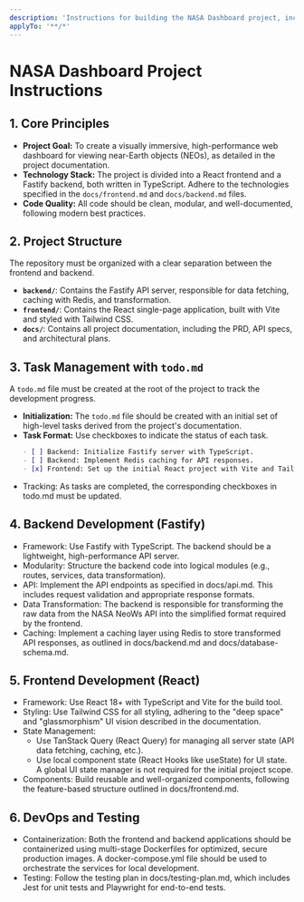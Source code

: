 ```yaml
---
description: 'Instructions for building the NASA Dashboard project, including project structure, backend/frontend guidelines, and task tracking with todo.md.'
applyTo: '**/*'
---
```


# NASA Dashboard Project Instructions

## 1. Core Principles

- **Project Goal:** To create a visually immersive, high-performance web dashboard for viewing near-Earth objects (NEOs), as detailed in the project documentation.
- **Technology Stack:** The project is divided into a React frontend and a Fastify backend, both written in TypeScript. Adhere to the technologies specified in the `docs/frontend.md` and `docs/backend.md` files.
- **Code Quality:** All code should be clean, modular, and well-documented, following modern best practices.

## 2. Project Structure

The repository must be organized with a clear separation between the frontend and backend.

- **`backend/`**: Contains the Fastify API server, responsible for data fetching, caching with Redis, and transformation.
- **`frontend/`**: Contains the React single-page application, built with Vite and styled with Tailwind CSS.
- **`docs/`**: Contains all project documentation, including the PRD, API specs, and architectural plans.

## 3. Task Management with `todo.md`

A `todo.md` file must be created at the root of the project to track the development progress.

- **Initialization:** The `todo.md` file should be created with an initial set of high-level tasks derived from the project's documentation.
- **Task Format:** Use checkboxes to indicate the status of each task.
  ```markdown
  - [ ] Backend: Initialize Fastify server with TypeScript.
  - [ ] Backend: Implement Redis caching for API responses.
  - [x] Frontend: Set up the initial React project with Vite and Tailwind CSS.

 * Tracking: As tasks are completed, the corresponding checkboxes in todo.md must be updated.

## 4. Backend Development (Fastify)

 - Framework: Use Fastify with TypeScript. The backend should be a lightweight, high-performance API server.
 - Modularity: Structure the backend code into logical modules (e.g., routes, services, data transformation).
 - API: Implement the API endpoints as specified in docs/api.md. This includes request validation and appropriate response formats.
 - Data Transformation: The backend is responsible for transforming the raw data from the NASA NeoWs API into the simplified format required by the frontend.
 - Caching: Implement a caching layer using Redis to store transformed API responses, as outlined in docs/backend.md and docs/database-schema.md.

## 5. Frontend Development (React)
 - Framework: Use React 18+ with TypeScript and Vite for the build tool.
 - Styling: Use Tailwind CSS for all styling, adhering to the "deep space" and "glassmorphism" UI vision described in the documentation.
 - State Management:
   - Use TanStack Query (React Query) for managing all server state (API data fetching, caching, etc.).
   - Use local component state (React Hooks like useState) for UI state. A global UI state manager is not required for the initial project scope.
 - Components: Build reusable and well-organized components, following the feature-based structure outlined in docs/frontend.md.

## 6. DevOps and Testing
 - Containerization: Both the frontend and backend applications should be containerized using multi-stage Dockerfiles for optimized, secure production images. A docker-compose.yml file should be used to orchestrate the services for local development.
 - Testing: Follow the testing plan in docs/testing-plan.md, which includes Jest for unit tests and Playwright for end-to-end tests.